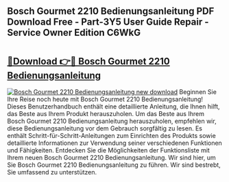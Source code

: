 ## Bosch Gourmet 2210 Bedienungsanleitung PDF Download Free - Part-3Y5 User Guide Repair - Service Owner Edition C6WkG

# <h2><a href="http://df5s65t.blite.top/?on=Bosch+Gourmet+2210+Bedienungsanleitung">🔗Download 👉🔴 Bosch Gourmet 2210 Bedienungsanleitung</a></h2>

[![Bosch Gourmet 2210 Bedienungsanleitung new download](https://i.imgur.com/lujVjoI.png)](http://df5s65t.blite.top/?on=Bosch+Gourmet+2210+Bedienungsanleitung)
Beginnen Sie Ihre Reise noch heute mit Bosch Gourmet 2210 Bedienungsanleitung! Dieses Benutzerhandbuch enthält eine detaillierte Anleitung, die Ihnen hilft, das Beste aus Ihrem Produkt herauszuholen. Um das Beste aus Ihrem Bosch Gourmet 2210 Bedienungsanleitung herauszuholen, empfehlen wir, diese Bedienungsanleitung vor dem Gebrauch sorgfältig zu lesen. Es enthält Schritt-für-Schritt-Anleitungen zum Einrichten des Produkts sowie detaillierte Informationen zur Verwendung seiner verschiedenen Funktionen und Fähigkeiten. Entdecken Sie die Möglichkeiten der Funktionsliste mit Ihrem neuen Bosch Gourmet 2210 Bedienungsanleitung. Wir sind hier, um Sie Bosch Gourmet 2210 Bedienungsanleitung zu führen. Wir sind bestrebt, Sie umfassend zu unterstützen.
